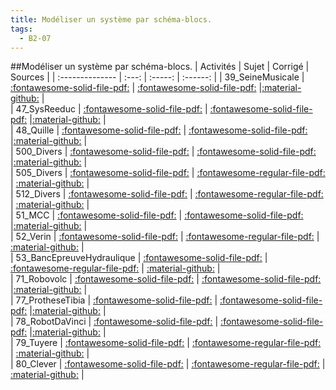 ```yaml
---
title: Modéliser un système par schéma-blocs. 
tags:
  - B2-07
---
```

[comment]: <> (Généré automatiquement par make_all_activitess.py, creation_fichiers_activites)

##Modéliser un système par schéma-blocs. 
| Activités | Sujet | Corrigé | Sources  | 
| :-------------- | :---: | :-----: | :------: | 
| 39_SeineMusicale | [:fontawesome-solid-file-pdf:](https://github.com/xpessoles/ALL_PDF/blob/main/PDF/39_SeineMusicale_Sujet.pdf) | [:fontawesome-solid-file-pdf:](https://github.com/xpessoles/ALL_PDF/blob/main/PDF/39_SeineMusicale_Corrige.pdf) |[:material-github:](https://github.com/xpessoles/ExercicesCompetences/tree/main/B2_ProposerModele/B2_07_ModelisationSchemaBlocs/39_SeineMusicale) |  
| 47_SysReeduc | [:fontawesome-solid-file-pdf:](https://github.com/xpessoles/ALL_PDF/blob/main/PDF/47_SysReeduc_Sujet.pdf) | [:fontawesome-solid-file-pdf:](https://github.com/xpessoles/ALL_PDF/blob/main/PDF/47_SysReeduc_Corrige.pdf) |[:material-github:](https://github.com/xpessoles/ExercicesCompetences/tree/main/B2_ProposerModele/B2_07_ModelisationSchemaBlocs/47_SysReeduc) |  
| 48_Quille | [:fontawesome-solid-file-pdf:](https://github.com/xpessoles/ALL_PDF/blob/main/PDF/48_Quille_Sujet.pdf) | [:fontawesome-solid-file-pdf:](https://github.com/xpessoles/ALL_PDF/blob/main/PDF/48_Quille_Corrige.pdf) |[:material-github:](https://github.com/xpessoles/ExercicesCompetences/tree/main/B2_ProposerModele/B2_07_ModelisationSchemaBlocs/48_Quille) |  
| 500_Divers | [:fontawesome-solid-file-pdf:](https://github.com/xpessoles/ALL_PDF/blob/main/PDF/500_Divers_Sujet.pdf) | [:fontawesome-solid-file-pdf:](https://github.com/xpessoles/ALL_PDF/blob/main/PDF/500_Divers_Corrige.pdf) |[:material-github:](https://github.com/xpessoles/ExercicesCompetences/tree/main/B2_ProposerModele/B2_07_ModelisationSchemaBlocs/500_Divers) |  
| 505_Divers | [:fontawesome-solid-file-pdf:](https://github.com/xpessoles/ALL_PDF/blob/main/PDF/505_Divers_Sujet.pdf) | [:fontawesome-regular-file-pdf:](https://github.com/xpessoles/ALL_PDF/blob/main/PDF/505_Divers_Corrige.pdf) | [:material-github:](https://github.com/xpessoles/ExercicesCompetences/tree/main/B2_ProposerModele/B2_07_ModelisationSchemaBlocs/505_Divers) |  
| 512_Divers | [:fontawesome-solid-file-pdf:](https://github.com/xpessoles/ALL_PDF/blob/main/PDF/512_Divers_Sujet.pdf) | [:fontawesome-regular-file-pdf:](https://github.com/xpessoles/ALL_PDF/blob/main/PDF/512_Divers_Corrige.pdf) | [:material-github:](https://github.com/xpessoles/ExercicesCompetences/tree/main/B2_ProposerModele/B2_07_ModelisationSchemaBlocs/512_Divers) |  
| 51_MCC | [:fontawesome-solid-file-pdf:](https://github.com/xpessoles/ALL_PDF/blob/main/PDF/51_MCC_Sujet.pdf) | [:fontawesome-solid-file-pdf:](https://github.com/xpessoles/ALL_PDF/blob/main/PDF/51_MCC_Corrige.pdf) |[:material-github:](https://github.com/xpessoles/ExercicesCompetences/tree/main/B2_ProposerModele/B2_07_ModelisationSchemaBlocs/51_MCC) |  
| 52_Verin | [:fontawesome-solid-file-pdf:](https://github.com/xpessoles/ALL_PDF/blob/main/PDF/52_Verin_Sujet.pdf) | [:fontawesome-regular-file-pdf:](https://github.com/xpessoles/ALL_PDF/blob/main/PDF/52_Verin_Corrige.pdf) | [:material-github:](https://github.com/xpessoles/ExercicesCompetences/tree/main/B2_ProposerModele/B2_07_ModelisationSchemaBlocs/52_Verin) |  
| 53_BancEpreuveHydraulique | [:fontawesome-solid-file-pdf:](https://github.com/xpessoles/ALL_PDF/blob/main/PDF/53_BancEpreuveHydraulique_Sujet.pdf) | [:fontawesome-regular-file-pdf:](https://github.com/xpessoles/ALL_PDF/blob/main/PDF/53_BancEpreuveHydraulique_Corrige.pdf) | [:material-github:](https://github.com/xpessoles/ExercicesCompetences/tree/main/B2_ProposerModele/B2_07_ModelisationSchemaBlocs/53_BancEpreuveHydraulique) |  
| 71_Robovolc | [:fontawesome-solid-file-pdf:](https://github.com/xpessoles/ALL_PDF/blob/main/PDF/71_Robovolc_Sujet.pdf) | [:fontawesome-solid-file-pdf:](https://github.com/xpessoles/ALL_PDF/blob/main/PDF/71_Robovolc_Corrige.pdf) |[:material-github:](https://github.com/xpessoles/ExercicesCompetences/tree/main/B2_ProposerModele/B2_07_ModelisationSchemaBlocs/71_Robovolc) |  
| 77_ProtheseTibia | [:fontawesome-solid-file-pdf:](https://github.com/xpessoles/ALL_PDF/blob/main/PDF/77_ProtheseTibia_Sujet.pdf) | [:fontawesome-solid-file-pdf:](https://github.com/xpessoles/ALL_PDF/blob/main/PDF/77_ProtheseTibia_Corrige.pdf) |[:material-github:](https://github.com/xpessoles/ExercicesCompetences/tree/main/B2_ProposerModele/B2_07_ModelisationSchemaBlocs/77_ProtheseTibia) |  
| 78_RobotDaVinci | [:fontawesome-solid-file-pdf:](https://github.com/xpessoles/ALL_PDF/blob/main/PDF/78_RobotDaVinci_Sujet.pdf) | [:fontawesome-solid-file-pdf:](https://github.com/xpessoles/ALL_PDF/blob/main/PDF/78_RobotDaVinci_Corrige.pdf) |[:material-github:](https://github.com/xpessoles/ExercicesCompetences/tree/main/B2_ProposerModele/B2_07_ModelisationSchemaBlocs/78_RobotDaVinci) |  
| 79_Tuyere | [:fontawesome-solid-file-pdf:](https://github.com/xpessoles/ALL_PDF/blob/main/PDF/79_Tuyere_Sujet.pdf) | [:fontawesome-regular-file-pdf:](https://github.com/xpessoles/ALL_PDF/blob/main/PDF/79_Tuyere_Corrige.pdf) | [:material-github:](https://github.com/xpessoles/ExercicesCompetences/tree/main/B2_ProposerModele/B2_07_ModelisationSchemaBlocs/79_Tuyere) |  
| 80_Clever | [:fontawesome-solid-file-pdf:](https://github.com/xpessoles/ALL_PDF/blob/main/PDF/80_Clever_Sujet.pdf) | [:fontawesome-regular-file-pdf:](https://github.com/xpessoles/ALL_PDF/blob/main/PDF/80_Clever_Corrige.pdf) | [:material-github:](https://github.com/xpessoles/ExercicesCompetences/tree/main/B2_ProposerModele/B2_07_ModelisationSchemaBlocs/80_Clever) |  

